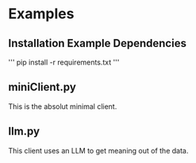# Examples

## Installation Example Dependencies
'''
pip install -r requirements.txt
'''

## miniClient.py
This is the absolut minimal client.

## llm.py
This client uses an LLM to get meaning out of the data.
